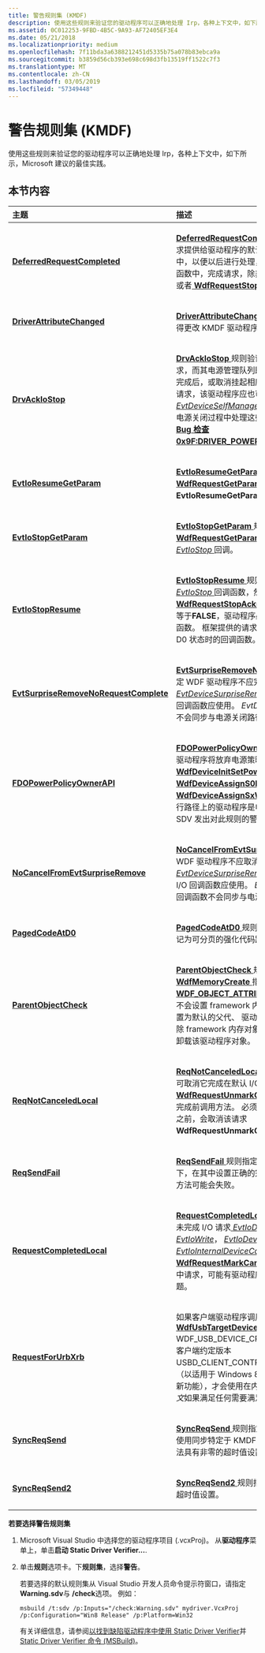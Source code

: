 ```yaml
---
title: 警告规则集 (KMDF)
description: 使用这些规则来验证您的驱动程序可以正确地处理 Irp，各种上下文中，如下所示，Microsoft 建议的最佳实践。
ms.assetid: 0C012253-9FBD-4B5C-9A93-AF72405EF3E4
ms.date: 05/21/2018
ms.localizationpriority: medium
ms.openlocfilehash: 7f11bda3a6388212451d5335b75a078b83ebca9a
ms.sourcegitcommit: b3859d56cb393e698c698d3fb13519ff1522c7f3
ms.translationtype: MT
ms.contentlocale: zh-CN
ms.lasthandoff: 03/05/2019
ms.locfileid: "57349448"
---
```

# <a name="warning-rule-set-kmdf"></a>警告规则集 (KMDF)


使用这些规则来验证您的驱动程序可以正确地处理 Irp，各种上下文中，如下所示，Microsoft 建议的最佳实践。

## <a name="in-this-section"></a>本节内容


<table>
<colgroup>
<col width="50%" />
<col width="50%" />
</colgroup>
<thead>
<tr class="header">
<th align="left">主题</th>
<th align="left">描述</th>
</tr>
</thead>
<tbody>
<tr class="odd">
<td align="left"><p><a href="kmdf-deferredrequestcompleted.md" data-raw-source="[&lt;strong&gt;DeferredRequestCompleted&lt;/strong&gt;](kmdf-deferredrequestcompleted.md)"><strong>DeferredRequestCompleted</strong></a></p></td>
<td align="left"><p><a href="kmdf-deferredrequestcompleted.md" data-raw-source="[&lt;strong&gt;DeferredRequestCompleted&lt;/strong&gt;](kmdf-deferredrequestcompleted.md)"> <strong>DeferredRequestCompleted</strong> </a>规则指定是否 I/O 请求提供给驱动程序的默认 I/O 队列未完成回调函数中，以便以后进行处理，延迟必须在延迟的处理回调函数中，完成请求，除非请求将转发并传递到框架，或者<a href="https://msdn.microsoft.com/library/windows/hardware/ff550033" data-raw-source="[&lt;strong&gt;WdfRequestStopAcknowledge&lt;/strong&gt;](https://msdn.microsoft.com/library/windows/hardware/ff550033)"> <strong>WdfRequestStopAcknowledge</strong> </a>方法调用。</p></td>
</tr>
<tr class="even">
<td align="left"><p><a href="kmdf-driverattributechanged.md" data-raw-source="[&lt;strong&gt;DriverAttributeChanged&lt;/strong&gt;](kmdf-driverattributechanged.md)"><strong>DriverAttributeChanged</strong></a></p></td>
<td align="left"><p><a href="kmdf-driverattributechanged.md" data-raw-source="[&lt;strong&gt;DriverAttributeChanged&lt;/strong&gt;](kmdf-driverattributechanged.md)"> <strong>DriverAttributeChanged</strong> </a>规则指定一个驱动程序不得更改 KMDF 驱动程序的执行级别或同步范围。</p></td>
</tr>
<tr class="odd">
<td align="left"><p><a href="kmdf-drvackiostop.md" data-raw-source="[&lt;strong&gt;DrvAckIoStop&lt;/strong&gt;](kmdf-drvackiostop.md)"><strong>DrvAckIoStop</strong></a></p></td>
<td align="left"><p><a href="kmdf-drvackiostop.md" data-raw-source="[&lt;strong&gt;DrvAckIoStop&lt;/strong&gt;](kmdf-drvackiostop.md)"> <strong>DrvAckIoStop</strong> </a>规则验证该驱动程序是注意挂起的请求，而其电源管理队列即将关闭的该驱动程序确认，完成后，或取消挂起相应地请求。 对于自托管 I/O 请求，该驱动程序应也可以正确处理这些请求从其<a href="https://msdn.microsoft.com/library/windows/hardware/ff540907" data-raw-source="[&lt;em&gt;EvtDeviceSelfManagedIoSuspend&lt;/em&gt;](https://msdn.microsoft.com/library/windows/hardware/ff540907)"> <em>EvtDeviceSelfManagedIoSuspend</em> </a>函数。 无法在电源关闭过程中处理这些请求的驱动程序会导致<a href="https://msdn.microsoft.com/library/windows/hardware/ff559329" data-raw-source="[&lt;strong&gt;Bug Check 0x9F: DRIVER_POWER_STATE_FAILURE&lt;/strong&gt;](https://msdn.microsoft.com/library/windows/hardware/ff559329)"> <strong>Bug 检查 0x9F:DRIVER_POWER_STATE_FAILURE</strong></a>。</p></td>
</tr>
<tr class="even">
<td align="left"><p><a href="kmdf-evtioresumegetparam.md" data-raw-source="[&lt;strong&gt;EvtIoResumeGetParam&lt;/strong&gt;](kmdf-evtioresumegetparam.md)"><strong>EvtIoResumeGetParam</strong></a></p></td>
<td align="left"><p><a href="kmdf-evtioresumegetparam.md" data-raw-source="[&lt;strong&gt;EvtIoResumeGetParam&lt;/strong&gt;](kmdf-evtioresumegetparam.md)"> <strong>EvtIoResumeGetParam</strong> </a>规则指定<a href="https://msdn.microsoft.com/library/windows/hardware/ff549969" data-raw-source="[&lt;strong&gt;WdfRequestGetParameters&lt;/strong&gt;](https://msdn.microsoft.com/library/windows/hardware/ff549969)"> <strong>WdfRequestGetParameters</strong> </a>不会调用内<strong>EvtIoResumeGetParam</strong>回调函数。</p></td>
</tr>
<tr class="odd">
<td align="left"><p><a href="kmdf-evtiostopgetparam.md" data-raw-source="[&lt;strong&gt;EvtIoStopGetParam&lt;/strong&gt;](kmdf-evtiostopgetparam.md)"><strong>EvtIoStopGetParam</strong></a></p></td>
<td align="left"><p><a href="kmdf-evtiostopgetparam.md" data-raw-source="[&lt;strong&gt;EvtIoStopGetParam&lt;/strong&gt;](kmdf-evtiostopgetparam.md)"> <strong>EvtIoStopGetParam</strong> </a>规则检查<a href="https://msdn.microsoft.com/library/windows/hardware/ff549969" data-raw-source="[&lt;strong&gt;WdfRequestGetParameters&lt;/strong&gt;](https://msdn.microsoft.com/library/windows/hardware/ff549969)"> <strong>WdfRequestGetParameters</strong> </a>不会调用内<a href="https://msdn.microsoft.com/library/windows/hardware/ff541788" data-raw-source="[&lt;em&gt;EvtIoStop&lt;/em&gt;](https://msdn.microsoft.com/library/windows/hardware/ff541788)"> <em>EvtIoStop</em> </a>回调。</p></td>
</tr>
<tr class="even">
<td align="left"><p><a href="kmdf-evtiostopresume.md" data-raw-source="[&lt;strong&gt;EvtIoStopResume&lt;/strong&gt;](kmdf-evtiostopresume.md)"><strong>EvtIoStopResume</strong></a></p></td>
<td align="left"><p><a href="kmdf-evtiostopresume.md" data-raw-source="[&lt;strong&gt;EvtIoStopResume&lt;/strong&gt;](kmdf-evtiostopresume.md)"> <strong>EvtIoStopResume</strong> </a>规则指定如果驱动程序注册<a href="https://msdn.microsoft.com/library/windows/hardware/ff541788" data-raw-source="[&lt;em&gt;EvtIoStop&lt;/em&gt;](https://msdn.microsoft.com/library/windows/hardware/ff541788)"> <em>EvtIoStop</em> </a>回调函数，然后调用<a href="https://msdn.microsoft.com/library/windows/hardware/ff550033" data-raw-source="[&lt;strong&gt;WdfRequestStopAcknowledge&lt;/strong&gt;](https://msdn.microsoft.com/library/windows/hardware/ff550033)"> <strong>WdfRequestStopAcknowledge</strong> </a>与<em>重新排队</em>参数等于<strong>FALSE</strong>，驱动程序必须注册<a href="https://msdn.microsoft.com/library/windows/hardware/ff541779" data-raw-source="[&lt;em&gt;EvtIoResume&lt;/em&gt;](https://msdn.microsoft.com/library/windows/hardware/ff541779)"><em>EvtIoResume</em> </a>回调函数。 框架提供的请求<strong>EvtIoResume</strong>设备再次进入 D0 状态时的回调函数。</p></td>
</tr>
<tr class="odd">
<td align="left"><p><a href="kmdf-evtsurpriseremovenorequestcomplete.md" data-raw-source="[&lt;strong&gt;EvtSurpriseRemoveNoRequestComplete&lt;/strong&gt;](kmdf-evtsurpriseremovenorequestcomplete.md)"><strong>EvtSurpriseRemoveNoRequestComplete</strong></a></p></td>
<td align="left"><p><a href="kmdf-evtsurpriseremovenorequestcomplete.md" data-raw-source="[&lt;strong&gt;EvtSurpriseRemoveNoRequestComplete&lt;/strong&gt;](kmdf-evtsurpriseremovenorequestcomplete.md)"> <strong>EvtSurpriseRemoveNoRequestComplete</strong> </a>规则指定 WDF 驱动程序不应完成从请求<a href="https://msdn.microsoft.com/library/windows/hardware/ff540913" data-raw-source="[&lt;em&gt;EvtDeviceSurpriseRemoval&lt;/em&gt;](https://msdn.microsoft.com/library/windows/hardware/ff540913)"> <em>EvtDeviceSurpriseRemoval</em></a>回调，而是自托管 I/O 回调函数应使用。 <em>EvtDeviceSurpriseRemoval</em>回调不会同步与电源关闭路径。</p></td>
</tr>
<tr class="even">
<td align="left"><p><a href="kmdf-fdopowerpolicyownerapi.md" data-raw-source="[&lt;strong&gt;FDOPowerPolicyOwnerAPI&lt;/strong&gt;](kmdf-fdopowerpolicyownerapi.md)"><strong>FDOPowerPolicyOwnerAPI</strong></a></p></td>
<td align="left"><p><a href="kmdf-fdopowerpolicyownerapi.md" data-raw-source="[&lt;strong&gt;FDOPowerPolicyOwnerAPI&lt;/strong&gt;](kmdf-fdopowerpolicyownerapi.md)"> <strong>FDOPowerPolicyOwnerAPI</strong> </a>规则指定，如果 FDO 驱动程序将放弃电源策略所有权，方法<a href="https://msdn.microsoft.com/library/windows/hardware/ff546774" data-raw-source="[&lt;strong&gt;WdfDeviceInitSetPowerPolicyEventCallbacks&lt;/strong&gt;](https://msdn.microsoft.com/library/windows/hardware/ff546774)"> <strong>WdfDeviceInitSetPowerPolicyEventCallbacks</strong></a>， <a href="https://msdn.microsoft.com/library/windows/hardware/ff545903" data-raw-source="[&lt;strong&gt;WdfDeviceAssignS0IdleSettings&lt;/strong&gt;](https://msdn.microsoft.com/library/windows/hardware/ff545903)"> <strong>WdfDeviceAssignS0IdleSettings</strong></a>，以及<a href="https://msdn.microsoft.com/library/windows/hardware/ff545909" data-raw-source="[&lt;strong&gt;WdfDeviceAssignSxWakeSettings&lt;/strong&gt;](https://msdn.microsoft.com/library/windows/hardware/ff545909)"> <strong>WdfDeviceAssignSxWakeSettings</strong> </a>只能调用在执行路径上的驱动程序是电源策略所有者的位置。 SDV 发出对此规则的警告。</p></td>
</tr>
<tr class="odd">
<td align="left"><p><a href="kmdf-nocancelfromevtsurpriseremove.md" data-raw-source="[&lt;strong&gt;NoCancelFromEvtSurpriseRemove&lt;/strong&gt;](kmdf-nocancelfromevtsurpriseremove.md)"><strong>NoCancelFromEvtSurpriseRemove</strong></a></p></td>
<td align="left"><p><a href="kmdf-nocancelfromevtsurpriseremove.md" data-raw-source="[&lt;strong&gt;NoCancelFromEvtSurpriseRemove&lt;/strong&gt;](kmdf-nocancelfromevtsurpriseremove.md)"> <strong>NoCancelFromEvtSurpriseRemove</strong> </a>规则指定 WDF 驱动程序不应取消请求从<a href="https://msdn.microsoft.com/library/windows/hardware/ff540913" data-raw-source="[&lt;em&gt;EvtDeviceSurpriseRemoval&lt;/em&gt;](https://msdn.microsoft.com/library/windows/hardware/ff540913)"> <em>EvtDeviceSurpriseRemoval</em> </a>回调函数，而是自托管 I/O 回调函数应使用。 <em>EvtDeviceSurpriseRemoval</em>回调函数不会同步与电源关闭路径。</p></td>
</tr>
<tr class="even">
<td align="left"><p><a href="kmdf-pagedcodeatd0.md" data-raw-source="[&lt;strong&gt;PagedCodeAtD0&lt;/strong&gt;](kmdf-pagedcodeatd0.md)"><strong>PagedCodeAtD0</strong></a></p></td>
<td align="left"><p><a href="kmdf-pagedcodeatd0.md" data-raw-source="[&lt;strong&gt;PagedCodeAtD0&lt;/strong&gt;](kmdf-pagedcodeatd0.md)"> <strong>PagedCodeAtD0</strong> </a>规则指定一个驱动程序必须将标记为可分页的强化代码路径中的回调函数中的代码。</p></td>
</tr>
<tr class="odd">
<td align="left"><p><a href="kmdf-parentobjectcheck.md" data-raw-source="[&lt;strong&gt;ParentObjectCheck&lt;/strong&gt;](kmdf-parentobjectcheck.md)"><strong>ParentObjectCheck</strong></a></p></td>
<td align="left"><p><a href="kmdf-parentobjectcheck.md" data-raw-source="[&lt;strong&gt;ParentObjectCheck&lt;/strong&gt;](kmdf-parentobjectcheck.md)"> <strong>ParentObjectCheck</strong> </a>规则指定该驱动程序应调用<a href="https://msdn.microsoft.com/library/windows/hardware/ff548706" data-raw-source="[&lt;strong&gt;WdfMemoryCreate&lt;/strong&gt;](https://msdn.microsoft.com/library/windows/hardware/ff548706)"> <strong>WdfMemoryCreate</strong> </a>指定父对象使用<a href="https://msdn.microsoft.com/library/windows/hardware/ff552400" data-raw-source="[&lt;strong&gt;WDF_OBJECT_ATTRIBUTES&lt;/strong&gt;](https://msdn.microsoft.com/library/windows/hardware/ff552400)"><strong>WDF_OBJECT_ATTRIBUTES</strong> </a>结构。 如果驱动程序不会设置 framework 内存对象然后框架的父对象设置为默认的父代、 驱动程序，以便除非驱动程序删除 framework 内存对象显式它将保留在内存中直到卸载该驱动程序对象。</p></td>
</tr>
<tr class="even">
<td align="left"><p><a href="kmdf-reqnotcanceledlocal.md" data-raw-source="[&lt;strong&gt;ReqNotCanceledLocal&lt;/strong&gt;](kmdf-reqnotcanceledlocal.md)"><strong>ReqNotCanceledLocal</strong></a></p></td>
<td align="left"><p><a href="kmdf-reqnotcanceledlocal.md" data-raw-source="[&lt;strong&gt;ReqNotCanceledLocal&lt;/strong&gt;](kmdf-reqnotcanceledlocal.md)"> <strong>ReqNotCanceledLocal</strong> </a>规则指定，是否请求标记为可取消它完成在默认 I/O 队列回调函数中， <a href="https://msdn.microsoft.com/library/windows/hardware/ff550035" data-raw-source="[&lt;strong&gt;WdfRequestUnmarkCancelable&lt;/strong&gt;](https://msdn.microsoft.com/library/windows/hardware/ff550035)"> <strong>WdfRequestUnmarkCancelable</strong> </a>必须对 I/O 请求完成前调用方法。 必须完成的 I/O 请求，除非调用之前，会取消该请求<strong>WdfRequestUnmarkCancelable</strong>。</p></td>
</tr>
<tr class="odd">
<td align="left"><p><a href="kmdf-reqsendfail.md" data-raw-source="[&lt;strong&gt;ReqSendFail&lt;/strong&gt;](kmdf-reqsendfail.md)"><strong>ReqSendFail</strong></a></p></td>
<td align="left"><p><a href="kmdf-reqsendfail.md" data-raw-source="[&lt;strong&gt;ReqSendFail&lt;/strong&gt;](kmdf-reqsendfail.md)"> <strong>ReqSendFail</strong> </a>规则指定一个驱动程序必须在情况下，在其中设置正确的完成状态<a href="https://msdn.microsoft.com/library/windows/hardware/ff550027" data-raw-source="[&lt;strong&gt;WdfRequestSend&lt;/strong&gt;](https://msdn.microsoft.com/library/windows/hardware/ff550027)"> <strong>WdfRequestSend</strong> </a>方法可能会失败。</p></td>
</tr>
<tr class="even">
<td align="left"><p><a href="kmdf-requestcompletedlocal.md" data-raw-source="[&lt;strong&gt;RequestCompletedLocal&lt;/strong&gt;](kmdf-requestcompletedlocal.md)"><strong>RequestCompletedLocal</strong></a></p></td>
<td align="left"><p><a href="kmdf-requestcompletedlocal.md" data-raw-source="[&lt;strong&gt;RequestCompletedLocal&lt;/strong&gt;](kmdf-requestcompletedlocal.md)"> <strong>RequestCompletedLocal</strong> </a>规则指定如果中的任何未完成 I/O 请求<a href="https://msdn.microsoft.com/library/windows/hardware/ff541757" data-raw-source="[&lt;em&gt;EvtIoDefault&lt;/em&gt;](https://msdn.microsoft.com/library/windows/hardware/ff541757)"> <em>EvtIoDefault</em></a>， <a href="https://msdn.microsoft.com/library/windows/hardware/ff541776" data-raw-source="[&lt;em&gt;EvtIoRead&lt;/em&gt;](https://msdn.microsoft.com/library/windows/hardware/ff541776)"> <em>EvtIoRead</em></a>， <a href="https://msdn.microsoft.com/library/windows/hardware/ff541813" data-raw-source="[&lt;em&gt;EvtIoWrite&lt;/em&gt;](https://msdn.microsoft.com/library/windows/hardware/ff541813)"> <em>EvtIoWrite</em></a>， <a href="https://msdn.microsoft.com/library/windows/hardware/ff541758" data-raw-source="[&lt;em&gt;EvtIoDeviceControl&lt;/em&gt;](https://msdn.microsoft.com/library/windows/hardware/ff541758)"> <em>EvtIoDeviceControl</em> </a>，并<a href="https://msdn.microsoft.com/library/windows/hardware/ff541768" data-raw-source="[&lt;em&gt;EvtIoInternalDeviceControl&lt;/em&gt;](https://msdn.microsoft.com/library/windows/hardware/ff541768)"> <em>EvtIoInternalDeviceControl</em> </a>回调函数，并且如果<a href="https://msdn.microsoft.com/library/windows/hardware/ff549983" data-raw-source="[&lt;strong&gt;WdfRequestMarkCancelable&lt;/strong&gt;](https://msdn.microsoft.com/library/windows/hardware/ff549983)"> <strong>WdfRequestMarkCancelable</strong> </a>未调用的回调函数中请求，可能有驱动程序的代码中的请求完成的问题。</p></td>
</tr>
<tr class="odd">
<td align="left"><p><a href="kmdf-requestforurbxrb.md" data-raw-source="[&lt;strong&gt;RequestForUrbXrb&lt;/strong&gt;](kmdf-requestforurbxrb.md)"><strong>RequestForUrbXrb</strong></a></p></td>
<td align="left"><p>如果客户端驱动程序调用<a href="https://msdn.microsoft.com/library/windows/hardware/hh439428" data-raw-source="[&lt;strong&gt;WdfUsbTargetDeviceCreateWithParameters&lt;/strong&gt;](https://msdn.microsoft.com/library/windows/hardware/hh439428)"> <strong>WdfUsbTargetDeviceCreateWithParameters</strong> </a> WDF_USB_DEVICE_CREATE_CONFIG 中指定一个客户端约定版本 USBD_CLIENT_CONTRACT_VERSION_602结构 （以适用于 Windows 8 使用 USB 驱动程序堆栈的新功能），才会使用在内部使用 URB DDIs <em>URB 上下文</em>如果满足任何需要满足以下先决条件：</p></td>
</tr>
<tr class="even">
<td align="left"><p><a href="kmdf-syncreqsend.md" data-raw-source="[&lt;strong&gt;SyncReqSend&lt;/strong&gt;](kmdf-syncreqsend.md)"><strong>SyncReqSend</strong></a></p></td>
<td align="left"><p><a href="kmdf-syncreqsend.md" data-raw-source="[&lt;strong&gt;SyncReqSend&lt;/strong&gt;](kmdf-syncreqsend.md)"> <strong>SyncReqSend</strong> </a>规则指定同步发送的所有请求都通过使用同步特定于 KMDF 设备驱动程序接口方法和方法具有非零的超时值设置。</p></td>
</tr>
<tr class="odd">
<td align="left"><p><a href="kmdf-syncreqsend2.md" data-raw-source="[&lt;strong&gt;SyncReqSend2&lt;/strong&gt;](kmdf-syncreqsend2.md)"><strong>SyncReqSend2</strong></a></p></td>
<td align="left"><p><a href="kmdf-syncreqsend2.md" data-raw-source="[&lt;strong&gt;SyncReqSend2&lt;/strong&gt;](kmdf-syncreqsend2.md)"> <strong>SyncReqSend2</strong> </a>规则指定同步请求发送具有非零的超时值设置。</p></td>
</tr>
</tbody>
</table>

 

**若要选择警告规则集**

1.  Microsoft Visual Studio 中选择您的驱动程序项目 (.vcxProj)。 从**驱动程序**菜单上，单击**启动 Static Driver Verifier...**.

2.  单击**规则**选项卡。下**规则集**，选择**警告**。

    若要选择的默认规则集从 Visual Studio 开发人员命令提示符窗口，请指定**Warning.sdv**与 **/check**选项。 例如：

    ```
    msbuild /t:sdv /p:Inputs="/check:Warning.sdv" mydriver.VcxProj /p:Configuration="Win8 Release" /p:Platform=Win32
    ```

    有关详细信息，请参阅[以找到缺陷驱动程序中使用 Static Driver Verifier](https://msdn.microsoft.com/library/windows/hardware/hh454281)并[Static Driver Verifier 命令 (MSBuild)](https://msdn.microsoft.com/library/windows/hardware/hh466459)。

 

 





